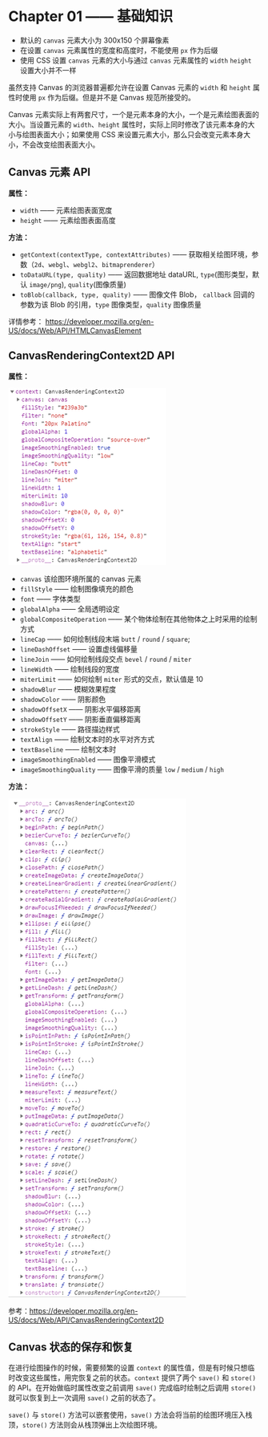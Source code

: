 # Chapter 01 —— 基础知识

- 默认的 `canvas` 元素大小为 300x150 个屏幕像素
- 在设置 `canvas` 元素属性的宽度和高度时，不能使用 `px` 作为后缀
- 使用 CSS 设置 `canvas` 元素的大小与通过 `canvas` 元素属性的 `width` `height` 设置大小并不一样


虽然支持 Canvas 的浏览器普遍都允许在设置 Canvas 元素的 `width` 和 `height` 属性时使用 `px` 作为后缀。但是并不是 Canvas 规范所接受的。

Canvas 元素实际上有两套尺寸，一个是元素本身的大小，一个是元素绘图表面的大小。当设置元素的 `width`、`height` 属性时，实际上同时修改了该元素本身的大小与绘图表面大小；如果使用 CSS 来设置元素大小，那么只会改变元素本身大小，不会改变绘图表面大小。

## Canvas 元素 API

**属性：**

- `width` —— 元素绘图表面宽度
- `height` —— 元素绘图表面高度

**方法：**

- `getContext(contextType, contextAttributes)` —— 获取相关绘图环境，参数（`2d`、`webgl`、`webgl2`、`bitmaprenderer`）
- `toDataURL(type, quality)` —— 返回数据地址 dataURL, `type`(图形类型，默认 `image/png`), `quality`(图像质量)
- `toBlob(callback, type, quality)` —— 图像文件 Blob， `callback` 回调的参数为该 Blob 的引用，`type` 图像类型，`quality` 图像质量

详情参考： https://developer.mozilla.org/en-US/docs/Web/API/HTMLCanvasElement

## CanvasRenderingContext2D API

**属性：**

![](./images/canvas-rendering-context-2d-property.png)

- `canvas` 该绘图环境所属的 canvas 元素
- `fillStyle` —— 绘制图像填充的颜色
- `font` —— 字体类型
- `globalAlpha` —— 全局透明设定
- `globalCompositeOperation` —— 某个物体绘制在其他物体之上时采用的绘制方式
- `lineCap` —— 如何绘制线段末端 `butt` / `round` / `square`;
- `lineDashOffset` —— 设置虚线偏移量 
- `lineJoin` —— 如何绘制线段交点 `bevel` / `round` / `miter` 
- `lineWidth` —— 绘制线段的宽度
- `miterLimit` —— 如何绘制 `miter` 形式的交点，默认值是 10
- `shadowBlur` —— 模糊效果程度 
- `shadowColor` —— 阴影颜色
- `shadowOffsetX` —— 阴影水平偏移距离
- `shadowOffsetY` —— 阴影垂直偏移距离
- `strokeStyle` —— 路径描边样式
- `textAlign` —— 绘制文本时的水平对齐方式
- `textBaseline` —— 绘制文本时
- `imageSmoothingEnabled` —— 图像平滑模式
- `imageSmoothingQuality` —— 图像平滑的质量 `low` / `medium` / `high`

**方法：**

![](./images/canvas-rendering-context-2d-method.png)


参考：https://developer.mozilla.org/en-US/docs/Web/API/CanvasRenderingContext2D


## Canvas 状态的保存和恢复

在进行绘图操作的时候，需要频繁的设置 `context` 的属性值，但是有时候只想临时改变这些属性，用完恢复之前的状态。`context` 提供了两个 `save()` 和 `store()` 的 API。在开始做临时属性改变之前调用 `save()` 完成临时绘制之后调用 `store()` 就可以恢复到上一次调用 `save()` 之前的状态了。

`save()` 与 `store()` 方法可以嵌套使用，`save()` 方法会将当前的绘图环境压入栈顶，`store()` 方法则会从栈顶弹出上次绘图环境。
